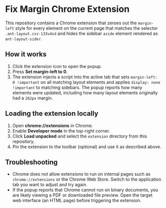 # Fix Margin Chrome Extension

This repository contains a Chrome extension that zeroes out the `margin-left` style for every element on the current page that matches the selector `.ant-layout.css-133v4sd` and hides the sidebar `aside` element rendered as `ant-layout-sider`.

## How it works

1. Click the extension icon to open the popup.
2. Press **Set margin-left to 0**.
3. The extension injects a script into the active tab that sets `margin-left: 0 !important` on all matching layout elements and applies `display: none !important` to matching sidebars. The popup reports how many elements were updated, including how many layout elements originally had a `262px` margin.

## Loading the extension locally

1. Open **chrome://extensions** in Chrome.
2. Enable **Developer mode** in the top-right corner.
3. Click **Load unpacked** and select the `extension` directory from this repository.
4. Pin the extension to the toolbar (optional) and use it as described above.

## Troubleshooting

- Chrome does not allow extensions to run on internal pages such as `chrome://extensions` or the Chrome Web Store. Switch to the application tab you want to adjust and try again.
- If the popup reports that Chrome cannot run on binary documents, you are likely viewing a PDF or downloaded file preview. Open the target web interface (an HTML page) before triggering the extension.

